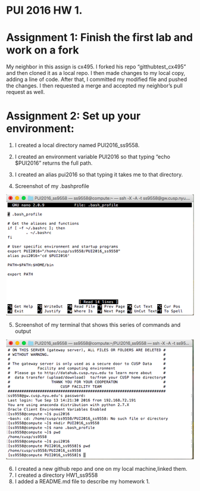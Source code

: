 # PUI 2016 HW 1.  

# Assignment 1: Finish the first lab and work on a fork

My neighbor in this assign is cx495. 
 I forked his repo “gitthubtest_cx495” and then cloned it as a local repo. I then made changes to my local copy, adding a line of code. After that, I committed my modified file and pushed the changes. I then requested a merge and accepted my neighbor’s pull request as well.

# Assignment 2: Set up your environment: 

1. I created a local directory named PUI2016_ss9558.
2. I created an environment variable PUI2016 so that typing “echo $PUI2016” returns the full path. 
	
3. I created an alias pui2016 so that typing it takes me to that directory.  
4. Screenshot of my .bashprofile

![Screenshot 1 Assignment 2: my .bashprofile](hw1_1.png)

5. Screenshot of my terminal that shows this series of commands and output

![Screenshot 2 Assignment 2: my terminal output](hw1_2.png)

6. I created a new github repo and one on my local machine,linked them.
7. I created a directory HW1_ss9558
8. I added a README.md file to describe my homework 1.

